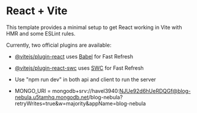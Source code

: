 # React + Vite

This template provides a minimal setup to get React working in Vite with HMR and some ESLint rules.

Currently, two official plugins are available:

- [@vitejs/plugin-react](https://github.com/vitejs/vite-plugin-react/blob/main/packages/plugin-react/README.md) uses [Babel](https://babeljs.io/) for Fast Refresh
- [@vitejs/plugin-react-swc](https://github.com/vitejs/vite-plugin-react-swc) uses [SWC](https://swc.rs/) for Fast Refresh

- Use "npm run dev" in both api and client to run the server

- MONGO_URI = mongodb+srv://havel3940:NJUe92d6hUeRDQGf@blog-nebula.u5tamhq.mongodb.net/blog-nebula?retryWrites=true&w=majority&appName=blog-nebula
